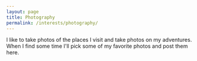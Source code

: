 ```yaml
---
layout: page
title: Photography
permalink: /interests/photography/
---
```


I like to take photos of the places I visit and take photos on my adventures.
When I find some time I'll pick some of my favorite photos and post them here.
